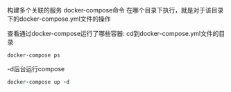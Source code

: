 构建多个关联的服务
	docker-compose命令
		在哪个目录下执行，就是对于该目录下的docker-compose.yml文件的操作



查看通过docker-compose运行了哪些容器:
cd到docker-compose.yml文件的目录
```
docker-compose ps 
```

-d后台运行compose
```f
docker-compose up -d  
```